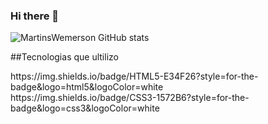 ### Hi there 👋

![MartinsWemerson GitHub stats](https://github-readme-stats.vercel.app/api?username=MartinsWemerson&show_icons=true&theme=dracula)

##Tecnologias que ultilizo

<div style="display: inline_block">
  https://img.shields.io/badge/HTML5-E34F26?style=for-the-badge&logo=html5&logoColor=white
</div>
<div style="display: inline_block">
https://img.shields.io/badge/CSS3-1572B6?style=for-the-badge&logo=css3&logoColor=white
</div>
